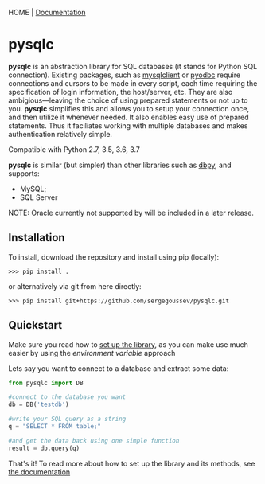 HOME | [Documentation](docs/README.md)

# pysqlc

**pysqlc** is an abstraction library for SQL databases (it stands for Python SQL connection). Existing packages, such as [mysqlclient](https://pypi.python.org/pypi/mysqlclient) or [pyodbc](https://github.com/mkleehammer/pyodbc) require connections and cursors to be made in every script, each time requiring the specification of login information, the host/server, etc. They are also ambigious—leaving the choice of using prepared statements or not up to you. **pysqlc** simplifies this and allows you to setup your connection once, and then utilize it whenever needed. It also enables easy use of prepared statements. Thus it faciliates working with multiple databases and makes authentication relatively simple.

Compatible with Python 2.7, 3.5, 3.6, 3.7

**pysqlc** is similar (but simpler) than other libraries such as [dbpy](https://github.com/whiteclover/dbpy), and supports:
* MySQL;
* SQL Server

NOTE: Oracle currently not supported by will be included in a later release.

## Installation
To install, download the repository and install using pip (locally):

    >>> pip install .

or alternatively via git from here directly:

    >>> pip install git+https://github.com/sergegoussev/pysqlc.git


## Quickstart

Make sure you read how to [set up the library](docs/README.md#setup), as you can make use much easier by using the *environment variable* approach 

Lets say you want to connect to a database and extract some data:
   
```python
from pysqlc import DB

#connect to the database you want
db = DB('testdb')

#write your SQL query as a string
q = "SELECT * FROM table;"

#and get the data back using one simple function
result = db.query(q)
```

That's it! To read more about how to set up the library and its methods, see [the documentation](docs/README.md)